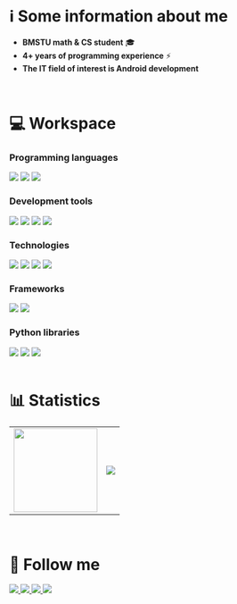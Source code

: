# ℹ️ Some information about me
- **BMSTU math & CS student** 🎓
- **4+ years of programming experience** ⚡
- **The IT field of interest is Android development**
<br />

# 💻 Workspace
### Programming languages
<div align="left">
    <!--Python-->
    <img src="https://img.shields.io/badge/-python-3776AB?style=for-the-badge&labelColor=090909&logo=python&logoColor=06D001"/>
    <!--C++-->
    <img src="https://img.shields.io/badge/-C++-3776AB?style=for-the-badge&labelColor=090909&logo=C%2b%2b&logoColor=10439F" />
    <!--Kotlin-->
    <img src="https://img.shields.io/badge/-kotlin-3776AB?style=for-the-badge&labelColor=090909&logo=kotlin&logoColor=B125EA" />
</div>

### Development tools
<div align="left">
    <!--GIT-->
    <img src="https://img.shields.io/badge/-git-4535C1?style=for-the-badge&logo=git&labelColor=090909" />
    <!--Gitlab-->
    <img src="https://img.shields.io/badge/-gitlab-4535C1?style=for-the-badge&logo=gitlab&labelColor=090909" />
    <!--Github-->
    <img src="https://img.shields.io/badge/-github-white?style=for-the-badge&logo=github&labelColor=090909">
    <!--Obsidian-->
    <img src="https://img.shields.io/badge/-obsidian-090909?style=for-the-badge&logo=obsidian&logoColor=A88BFA" />
</div>

### Technologies
<div align="left">
    <!--Linux-->
    <img src="https://img.shields.io/badge/-linux-090909?style=for-the-badge&logo=linux" />
    <!--Firebase-->
    <img src="https://img.shields.io/badge/-firebase-090909?style=for-the-badge&logo=firebase&logoColor=F0E68C" />
    <!--LaTeX-->
    <img src="https://img.shields.io/badge/-latex-090909?style=for-the-badge&logo=latex&logoColor=179BAE" />
    <!--Jupyter-->
    <img src="https://img.shields.io/badge/-jupyter-090909?style=for-the-badge&logo=jupyter" />
</div>

### Frameworks
<div align="left">
    <!--Qt-->
    <img src="https://img.shields.io/badge/-qt-4535C1?style=for-the-badge&logo=qt&labelColor=090909&logoColor=00FF00" />
    <!--Android-->
    <img src="https://img.shields.io/badge/-android-4535C1?style=for-the-badge&logo=android&labelColor=090909" />
</div>

### Python libraries
<div align="left">
    <!--numpy-->
    <img src="https://img.shields.io/badge/-numpy-090909?style=for-the-badge&logo=numpy&logoColor=4d77cf" />
    <!--sympy-->
    <img src="https://img.shields.io/badge/-sympy-090909?style=for-the-badge&logo=sympy&logoColor=387F39" />    
    <!--scipy-->
    <img src="https://img.shields.io/badge/-scipy-090909?style=for-the-badge&logo=scipy" />
</div> <br />

# 📊 Statistics
<div align="left">
    <table>
        <tr>
            <td>
                <img src="https://cdn.jsdelivr.net/gh/devicons/devicon@latest/icons/git/git-original.svg" width="150"/>
            </td>
            <td>
                <img src="https://github-readme-stats.vercel.app/api/top-langs/?username=nepavellab&theme=github_dark" />
            </td>
        </tr>
    </table>
</div> <br />
<!--
<div align="left">
    <table>
        <tr>
            <td>
                <img src="https://cdn.jsdelivr.net/gh/devicons/devicon@latest/icons/thealgorithms/thealgorithms-original-wordmark.svg" width="150" />
            </td>
            <td>
                <img src="https://leetcard.jacoblin.cool/GNU_nan0_machine_s0n?theme=dark" width="400"/>
            </td>
        </tr>
    </table>
</div> <br /> -->

# 📲 Follow me
<div align="left">
    <!--Telegram-->
    <a href="https://t.me/Nep_pasha/">
        <img src="https://img.shields.io/badge/-telegram-090909?style=for-the-badge&logo=telegram" />
    </a>
    <a href="(https://vk.com/ne__pavel">
        <img src="https://img.shields.io/badge/-вконтакте-090909?style=for-the-badge&logo=vk&logoColor=4680C2" />
    </a>
    <!--LeetCode-->
    <a href="https://leetcode.com/u/GNU_nan0_machine_s0n/">
        <img src="https://img.shields.io/badge/-leetcode-090909?style=for-the-badge&logo=leetcode" />
    </a>
    <!--HackerRank-->
    <a href="https://www.hackerrank.com/profile/trudi2004">
        <img src="https://img.shields.io/badge/-hackerrank-090909?style=for-the-badge&logo=hackerrank" />
    </a>
</div>
